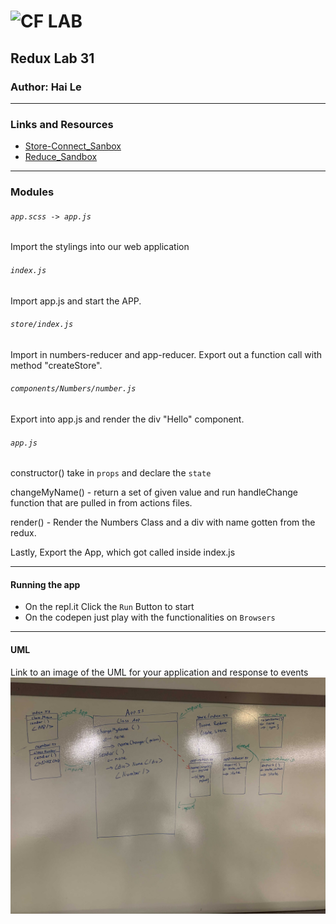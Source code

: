 ![CF](http://i.imgur.com/7v5ASc8.png) LAB
=================================================

## Redux Lab 31

### Author: Hai Le

--------------------------------- --------------------------------

### Links and Resources
* [Store-Connect_Sanbox](https://codesandbox.io/s/yvv4976onv)
* [Reduce_Sandbox](http://xyz.com)

--------------------------------- --------------------------------

### Modules

###### `app.scss -> app.js`
Import the stylings into our web application

###### `index.js`
Import app.js and start the APP.

###### `store/index.js`
Import in numbers-reducer and app-reducer.
Export out a function call with method "createStore".

###### `components/Numbers/number.js`
Export into app.js and render the div "Hello" component.

###### `app.js`
constructor() take in `props` and declare the `state`

changeMyName() - return a set of given value and run handleChange function that are pulled in from actions files.

render() - Render the Numbers Class and a div with name gotten from the redux.

Lastly, Export the App, which got called inside index.js

  --------------------------------- --------------------------------

#### Running the app
* On the repl.it Click the `Run` Button to start
* On the codepen just play with the functionalities on `Browsers`

 --------------------------------- --------------------------------

#### UML
Link to an image of the UML for your application and response to events
![](./asset/uml.jpg)

